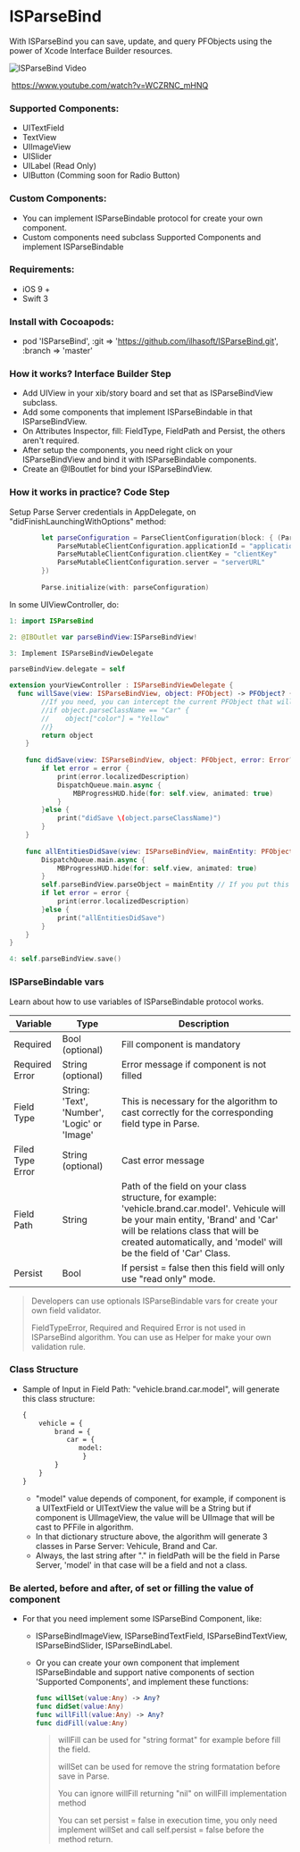 # ISParseBind

With ISParseBind you can save, update, and query PFObjects using the power of Xcode Interface Builder resources.

![ISParseBind Video](https://img.youtube.com/vi/WCZRNC_mHNQ/0.jpg)

​						https://www.youtube.com/watch?v=WCZRNC_mHNQ

### Supported Components:
- UITextField
- TextView
- UIImageView
- UISlider
- UILabel (Read Only)
- UIButton (Comming soon for Radio Button)

### Custom Components:
- You can implement ISParseBindable protocol for create your own component.
- Custom components need subclass Supported Components and implement ISParseBindable

### Requirements:
- iOS 9 +
- Swift 3

### Install with Cocoapods:
- pod 'ISParseBind', :git => 'https://github.com/ilhasoft/ISParseBind.git', :branch => 'master'

### How it works? Interface Builder Step
- Add UIView in your xib/story board and set that as ISParseBindView subclass.
- Add some components that implement ISParseBindable in that ISParseBindView.
- On Attributes Inspector, fill: FieldType, FieldPath and Persist, the others aren't required.
- After setup the components, you need right click on your ISParseBindView and bind it with ISParseBindable components.
- Create an @IBoutlet for bind your ISParseBindView.

### How it works in practice? Code Step

Setup Parse Server credentials in AppDelegate, on "didFinishLaunchingWithOptions" method:

```swift
        let parseConfiguration = ParseClientConfiguration(block: { (ParseMutableClientConfiguration) -> Void in
            ParseMutableClientConfiguration.applicationId = "applicatioID"
            ParseMutableClientConfiguration.clientKey = "clientKey"
            ParseMutableClientConfiguration.server = "serverURL"
        })
        
        Parse.initialize(with: parseConfiguration)
```

In some UIViewController, do:

```swift
1: import ISParseBind
```
```swift
2: @IBOutlet var parseBindView:ISParseBindView!
```
```swift
3: Implement ISParseBindViewDelegate

parseBindView.delegate = self

extension yourViewController : ISParseBindViewDelegate {
  func willSave(view: ISParseBindView, object: PFObject) -> PFObject? {
        //If you need, you can intercept the current PFObject that will be saved and change some attributes before that. For example:
        //if object.parseClassName == "Car" {
        //    object["color"] = "Yellow"
        //}
        return object
    }
    
    func didSave(view: ISParseBindView, object: PFObject, error: Error?) {
        if let error = error {
            print(error.localizedDescription)
        	DispatchQueue.main.async {
            	MBProgressHUD.hide(for: self.view, animated: true)
        	}
        }else {
            print("didSave \(object.parseClassName)")
        }
    }
    
    func allEntitiesDidSave(view: ISParseBindView, mainEntity: PFObject, error: Error?) {
        DispatchQueue.main.async {
            MBProgressHUD.hide(for: self.view, animated: true)
        }
        self.parseBindView.parseObject = mainEntity // If you put this line, ISParseBind will update all objects in next save() call        
        if let error = error {
            print(error.localizedDescription)
        }else {
            print("allEntitiesDidSave")
        }
    }
}
```
```swift
4: self.parseBindView.save()
```


### ISParseBindable vars

Learn about how to use variables of ISParseBindable protocol works.

| Variable         | Type                                     | Description                              |
| ---------------- | ---------------------------------------- | ---------------------------------------- |
| Required         | Bool (optional)                          | Fill component is mandatory              |
| Required Error   | String (optional)                        | Error message if component is not filled |
| Field Type       | String: 'Text', 'Number', 'Logic' or 'Image' | This is necessary for the algorithm to cast correctly for the corresponding field type in Parse. |
| Filed Type Error | String (optional)                        | Cast error message                       |
| Field Path       | String                                   | Path of the field on your class structure, for example: 'vehicle.brand.car.model'. Vehicule will be your main entity, 'Brand' and 'Car' will be relations class that will be created automatically, and 'model' will be the field of 'Car' Class. |
| Persist          | Bool                                     | If persist = false then this field will only use "read only" mode. |



> Developers can use optionals ISParseBindable vars for create your own field validator.
>
> FieldTypeError, Required and Required Error is not used in ISParseBind algorithm. You can use as Helper for make your own validation rule.



### Class Structure 

- Sample of Input in Field Path: "vehicle.brand.car.model", will generate this class structure:

  ```markdown
  {
      vehicle = {
          brand = {
           	 car = {
              	model: 
            	 }
          }
      }
  }
  ```

  - "model" value depends of component, for example, if component is a UITextField or UITextView the value will be a String but if component is UIImageView, the value will be UIImage that will be cast to PFFile in algorithm.
  - In that dictionary structure above, the algorithm will generate 3 classes in Parse Server: Vehicule, Brand and Car.
  - Always, the last string after "." in fieldPath will be the field in Parse Server, 'model' in that case will be a field and not a class.



### Be alerted, before and after, of set or filling the value of component

- For that you need implement some ISParseBind Component, like:

  - ISParseBindImageView, ISParseBindTextField, ISParseBindTextView, ISParseBindSlider, ISParseBindLabel.

  - Or you can create your own component that implement ISParseBindable and support native components of section 'Supported Components', and implement these functions:

    ```swift
    func willSet(value:Any) -> Any?
    func didSet(value:Any)
    func willFill(value:Any) -> Any?
    func didFill(value:Any)
    ```

    > willFill can be used for "string format" for example before fill the field.
    >
    > willSet can be used for remove the string formatation before save in Parse. 
    >
    > You can ignore willFill returning "nil" on willFill implementation method
    >
    > You can set persist = false in execution time, you only need implement willSet and call self.persist = false before the method return.
